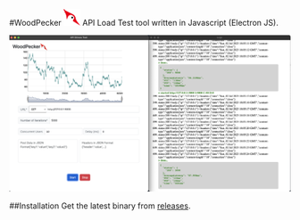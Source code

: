 #WoodPecker <img src="./assets/icon.png" alt= “” width="30px">
API Load Test tool written in Javascript (Electron JS).

![Screenshot](./assets/screen.png)

##Installation
Get the latest binary from [releases](https://github.com/uvish/woodpecker/releases/tag/1.0.0).